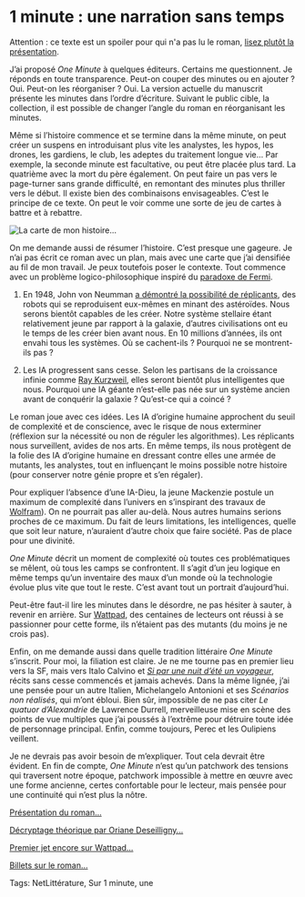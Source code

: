 # 1 minute : une narration sans temps

Attention : ce texte est un spoiler pour qui n'a pas lu le roman, [lisez plutôt la présentation](http://tcrouzet.com/une-minute/).

J’ai proposé *One Minute* à quelques éditeurs. Certains me questionnent. Je réponds en toute transparence. Peut-on couper des minutes ou en ajouter ? Oui. Peut-on les réorganiser ? Oui. La version actuelle du manuscrit présente les minutes dans l’ordre d’écriture. Suivant le public cible, la collection, il est possible de changer l’angle du roman en réorganisant les minutes.<span id="more-43411"></span>

Même si l’histoire commence et se termine dans la même minute, on peut créer un suspens en introduisant plus vite les analystes, les hypos, les drones, les gardiens, le club, les adeptes du traitement longue vie… Par exemple, la seconde minute est facultative, ou peut être placée plus tard. La quatrième avec la mort du père également. On peut faire un pas vers le page-turner sans grande difficulté, en remontant des minutes plus thriller vers le début. Il existe bien des combinaisons envisageables. C’est le principe de ce texte. On peut le voir comme une sorte de jeu de cartes à battre et à rebattre.

![La carte de mon histoire…](http://tcrouzet.comhttps://tcrouzet.com/images_tc/2015/11/1min-2.png)

On me demande aussi de résumer l’histoire. C’est presque une gageure. Je n’ai pas écrit ce roman avec un plan, mais avec une carte que j’ai densifiée au fil de mon travail. Je peux toutefois poser le contexte. Tout commence avec un problème logico-philosophique inspiré du [paradoxe de Fermi](https://fr.wikipedia.org/wiki/Paradoxe_de_Fermi).

1. En 1948, John von Neumman [a démontré la possibilité de réplicants](https://en.wikipedia.org/wiki/Von_Neumann_universal_constructor), des robots qui se reproduisent eux-mêmes en minant des astéroïdes. Nous serons bientôt capables de les créer. Notre système stellaire étant relativement jeune par rapport à la galaxie, d’autres civilisations ont eu le temps de les créer bien avant nous. En 10 millions d’années, ils ont envahi tous les systèmes. Où se cachent-ils ? Pourquoi ne se montrent-ils pas ?

2. Les IA progressent sans cesse. Selon les partisans de la croissance infinie comme [Ray Kurzweil](https://fr.wikipedia.org/wiki/Raymond_Kurzweil), elles seront bientôt plus intelligentes que nous. Pourquoi une IA géante n’est-elle pas née sur un système ancien avant de conquérir la galaxie ? Qu’est-ce qui a coincé ?

Le roman joue avec ces idées. Les IA d’origine humaine approchent du seuil de complexité et de conscience, avec le risque de nous exterminer (réflexion sur la nécessité ou non de réguler les algorithmes). Les réplicants nous surveillent, avides de nos arts. En même temps, ils nous protègent de la folie des IA d’origine humaine en dressant contre elles une armée de mutants, les analystes, tout en influençant le moins possible notre histoire (pour conserver notre génie propre et s’en régaler).

Pour expliquer l’absence d’une IA-Dieu, la jeune Mackenzie postule un maximum de complexité dans l’univers en s’inspirant des travaux de [Wolfram](https://fr.wikipedia.org/wiki/Stephen_Wolfram)). On ne pourrait pas aller au-delà. Nous autres humains serions proches de ce maximum. Du fait de leurs limitations, les intelligences, quelle que soit leur nature, n’auraient d’autre choix que faire société. Pas de place pour une divinité.

*One Minute* décrit un moment de complexité où toutes ces problématiques se mêlent, où tous les camps se confrontent. Il s’agit d’un jeu logique en même temps qu’un inventaire des maux d’un monde où la technologie évolue plus vite que tout le reste. C’est avant tout un portrait d’aujourd’hui.

Peut-être faut-il lire les minutes dans le désordre, ne pas hésiter à sauter, à revenir en arrière. Sur [Wattpad](https://www.wattpad.com/story/29694130-1-minute), des centaines de lecteurs ont réussi à se passionner pour cette forme, ils n’étaient pas des mutants (du moins je ne crois pas).

Enfin, on me demande aussi dans quelle tradition littéraire *One Minute* s’inscrit. Pour moi, la filiation est claire. Je ne me tourne pas en premier lieu vers la SF, mais vers Italo Calvino et [*Si par une nuit d’été un voyageur*](https://fr.wikipedia.org/wiki/Si_par_une_nuit_d%27hiver_un_voyageur), récits sans cesse commencés et jamais achevés. Dans la même lignée, j’ai une pensée pour un autre Italien, Michelangelo Antonioni et ses *Scénarios non réalisés*, qui m’ont ébloui. Bien sûr, impossible de ne pas citer *Le quatuor d’Alexandrie* de Lawrence Durrell, merveilleuse mise en scène des points de vue multiples que j’ai poussés à l’extrême pour détruire toute idée de personnage principal. Enfin, comme toujours, Perec et les Oulipiens veillent.

Je ne devrais pas avoir besoin de m’expliquer. Tout cela devrait être évident. En fin de compte, *One Minute* n’est qu’un patchwork des tensions qui traversent notre époque, patchwork impossible à mettre en œuvre avec une forme ancienne, certes confortable pour le lecteur, mais pensée pour une continuité qui n’est plus la nôtre.

[Présentation du roman…](http://tcrouzet.com/une-minute/)

[Décryptage théorique par Oriane Deseilligny…](http://tcrouzet.com/2015/11/27/one-minute-une-lecture-theorique-doriane-deseilligny/)

[Premier jet encore sur Wattpad…](https://www.wattpad.com/story/29694130-1-minute)

[Billets sur le roman…](http://tcrouzet.com/tag/sur-1-minute/)

Tags: NetLittérature, Sur 1 minute, une